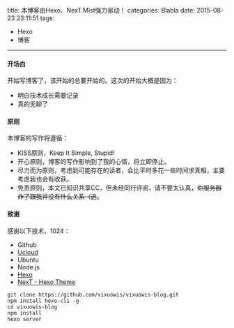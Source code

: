 title: 本博客由Hexo、NexT.Mist强力驱动！
categories: Blabla
date: 2015-08-23 23:11:51
tags:
- Hexo
- 博客
---
#### 开场白
开始写博客了，该开始的总要开始的。这次的开始大概是因为：
* 明白技术成长需要记录
* 真的无聊了

#### 原则
本博客的写作将遵循：
* KISS原则，Keep It Simple, Stupid!
* 开心原则，博客的写作影响到了我的心情，将立即停止。
* 尽力而为原则，考虑到可能存在的读者，会比平时多花一些时间求真相，主要考虑我也会有收获。
* 免责原则，本文已知识共享CC，但未经同行评阅，请不要太认真，~~你服务器炸了跟我并没有什么关系（逃~~。

#### 致谢
感谢以下技术，1024：
* Github
* [Ucloud](http://www.ucloud.cn/)
* Ubuntu
* Node.js
* [Hexo](https://hexo.io/)
* [NexT - Hexo Theme](https://github.com/iissnan/hexo-theme-next)

```
git clone https://github.com/vixuowis/vixuowis-blog.git
npm install hexo-cli -g
cd vixuowis-blog
npm install
hexo server
```